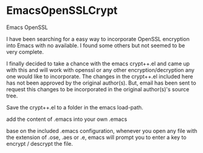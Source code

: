 EmacsOpenSSLCrypt
=================

Emacs OpenSSL

I have been searching for a easy way to incorporate OpenSSL encryption into Emacs with no available. I found some others but not seemed to be very complete.

I finally decided to take a chance with the emacs crypt++.el and came up with this and will work with openssl or any other encryption/decryption any one would like to incorporate.   The changes in the crypt++.el included here has not been approved by the original author(s).  But, email has been sent to request this changes to be incorporated in the original author(s)'s source tree.

Save the crypt++.el to a folder in the emacs load-path.

add the content of .emacs into your own .emacs

base on the included .emacs configuration, whenever you open any file with the extension of .ose, .aes or .e,   emacs will prompt you to enter a key to encrypt / descrypt the file.
